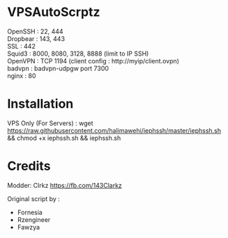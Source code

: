 # VPSAutoScrptz    
OpenSSH : 22, 444   
Dropbear : 143, 443    
SSL : 442  
Squid3 : 8000, 8080, 3128, 8888 (limit to IP SSH)     
OpenVPN : TCP 1194 (client config : http://myip/client.ovpn)    
badvpn : badvpn-udpgw port 7300    
nginx : 80

# Installation

VPS Only (For Servers) : wget https://raw.githubusercontent.com/halimawehi/iephssh/master/iephssh.sh && chmod +x iephssh.sh && iephssh.sh

# Credits
Modder: Clrkz https://fb.com/143Clarkz

Original script by :
* Fornesia
* Rzengineer
* Fawzya

